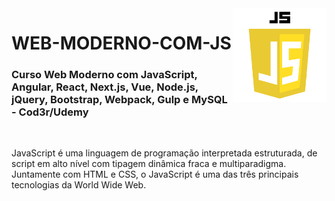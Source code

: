 <img src="logo-javascript.png" align="right" width="150">

# WEB-MODERNO-COM-JS

<h3>Curso Web Moderno com JavaScript, Angular, React, Next.js, Vue, Node.js, jQuery, Bootstrap, Webpack, Gulp e MySQL - Cod3r/Udemy</h3>
<br>

JavaScript é uma linguagem de programação interpretada estruturada, de script em alto nível com tipagem dinâmica fraca e multiparadigma. Juntamente com HTML e CSS, o JavaScript é uma das três principais tecnologias da World Wide Web.
